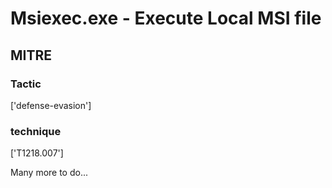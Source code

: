 # Msiexec.exe - Execute Local MSI file

## MITRE

### Tactic
['defense-evasion']

### technique
['T1218.007']

Many more to do...
